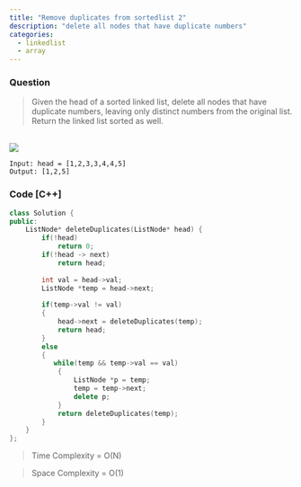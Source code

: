```yaml
---
title: "Remove duplicates from sortedlist 2"
description: "delete all nodes that have duplicate numbers"
categories:
  - linkedlist
  - array
---
```


### Question

> Given the head of a sorted linked list, delete all nodes that have duplicate numbers, leaving only distinct numbers from the original list. Return the linked list sorted as well.

<br>
<img src="https://assets.leetcode.com/uploads/2021/01/04/linkedlist1.jpg">
<br>

```
Input: head = [1,2,3,3,4,4,5]
Output: [1,2,5]
```

### Code [C++]

```cpp
class Solution {
public:
    ListNode* deleteDuplicates(ListNode* head) {
        if(!head)
            return 0;
        if(!head -> next)
            return head;
        
        int val = head->val;
        ListNode *temp = head->next;
        
        if(temp->val != val)
        {
            head->next = deleteDuplicates(temp);
            return head;
        }
        else
        {
           while(temp && temp->val == val)
            {
                ListNode *p = temp;
                temp = temp->next;
                delete p;
            }
            return deleteDuplicates(temp);
        }
    }
};
```

> Time Complexity = O(N)

> Space Complexity = O(1)
